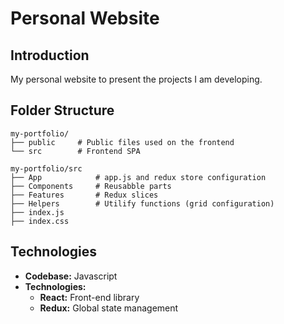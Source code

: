 # Personal Website


## Introduction

My personal website to present the projects I am developing.

## Folder Structure
``` 
my-portfolio/
├── public     # Public files used on the frontend
└── src        # Frontend SPA

my-portfolio/src
├── App            # app.js and redux store configuration
├── Components     # Reusabble parts        
├── Features       # Redux slices
├── Helpers        # Utilify functions (grid configuration)
├── index.js
├── index.css
```

## Technologies
- **Codebase:** Javascript
- **Technologies:**
  - **React:** Front-end library
  - **Redux:** Global state management





